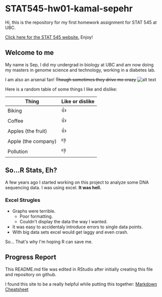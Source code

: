 # STAT545-hw01-kamal-sepehr

Hi, this is the repository for my first homework assignment for STAT 545 at UBC.

[Click here for the STAT 545 website.](http://www.stat545.com) Enjoy!


## Welcome to me

My name is Sep, I did my undergrad in biology at UBC and am now doing my masters in genome science and technology, working in a diabetes lab.

I am also an arsenal fan! ~~Though sometimes they drive me crazy~~
![alt text][logo]

[logo]: http://soccersurgery.net/wp-content/uploads/2016/06/arsenal-logo-128x128.jpg "Arsenal"

Here is a random table of some things I like and dislike:

**Thing** | **Like or dislike** |
--- | --- 
Biking | :thumbsup:
Coffee | :thumbsup:
Apples (the fruit) | :thumbsup:
Apple (the company) | :thumbsdown:
Pollution | :thumbsdown:

## So...R Stats, Eh?

A few years ago I started working on this project to analyze some DNA sequencing data. I was using excel. 
**It was hell.**

### Excel Strugles
+ Graphs were terrible.
    + Poor formatting.
    + Couldn't display the data the way I wanted.
+ It was easy to accidentaly introduce errors to single data points.
+ With big data sets excel would get laggy and even crash.

So... That's why I'm hoping R can save me.


## Progress Report

This README.md file was edited in RStudio after initially creating this file and repository on github.

I found this site to be a really helpful while putting this together: [Markdown Cheatsheet](https://github.com/adam-p/markdown-here/wiki/Markdown-Cheatsheet)

